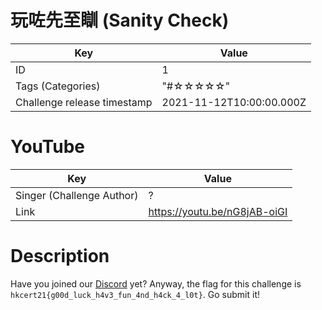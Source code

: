 # 玩咗先至瞓 (Sanity Check)


| Key | Value |
| --- | ----- |
| ID | 1 |
| Tags (Categories) | "#☆☆☆☆☆" |
| Challenge release timestamp | 2021-11-12T10:00:00.000Z |

# YouTube

| Key | Value |
| --- | ----- |
| Singer (Challenge Author) | ?
| Link | https://youtu.be/nG8jAB-oiGI

# Description

Have you joined our [Discord](https://discord.gg/bk7gfDVYM9) yet? Anyway, the flag for this challenge is `hkcert21{g00d_luck_h4v3_fun_4nd_h4ck_4_l0t}`. Go submit it!
